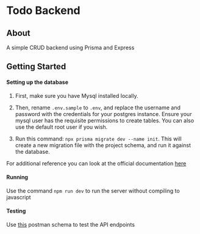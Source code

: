 # Todo Backend

## About

A simple CRUD backend using Prisma and Express

## Getting Started

#### Setting up the database

1. First, make sure you have Mysql installed locally.

2. Then, rename `.env.sample` to `.env`, and replace the username and password with the credentials for your postgres instance. Ensure your mysql user has the requisite permissions to create tables. You can also use the default root user if you wish.

3. Run this command: `npx prisma migrate dev --name init`. This will create a new migration file with the project schema, and run it against the database.

For additional reference you can look at the official documentation [here](https://www.prisma.io/docs/getting-started/setup-prisma/start-from-scratch/relational-databases/using-prisma-migrate-typescript-postgresql)

#### Running

Use the command `npm run dev` to run the server without compiling to javascript

#### Testing

Use [this](https://cloudy-star-256114.postman.co/workspace/Team-Workspace~e2b1dcb9-cc83-40fd-83c8-b2f054e4073b/collection/13575361-06472c82-d0bd-4e44-b79b-7c9041968e18?action=share&creator=13575361) postman schema to test the API endpoints
